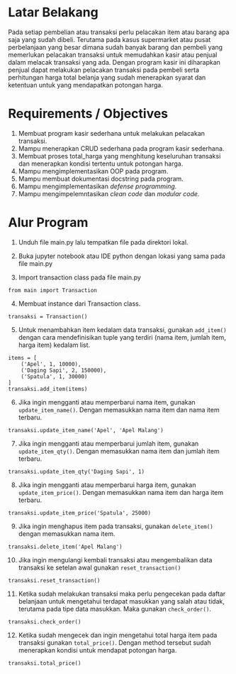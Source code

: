 # Latar Belakang
Pada setiap pembelian atau transaksi perlu pelacakan item atau barang apa saja yang sudah dibeli. Terutama pada kasus supermarket atau pusat perbelanjaan yang besar dimana sudah banyak barang dan pembeli yang memerlukan pelacakan transaksi untuk memudahkan kasir atau penjual dalam melacak transaksi yang ada. Dengan program kasir ini diharapkan penjual dapat melakukan pelacakan transaksi pada pembeli serta perhitungan harga total belanja yang sudah menerapkan syarat dan ketentuan untuk yang mendapatkan potongan harga.

# Requirements / Objectives
1. Membuat program kasir sederhana untuk melakukan pelacakan transaksi.
2. Mampu menerapkan CRUD sederhana pada program kasir sederhana.
3. Membuat proses total_harga yang menghitung keseluruhan transaksi dan menerapkan kondisi tertentu untuk potongan harga.
4. Mampu mengimplementasikan OOP pada program.
5. Mampu membuat dokumentasi docstring pada program.
6. Mampu mengimplementasikan *defense programming.*
7. Mampu mengimpelemntasikan *clean code* dan *modular code.*

# Alur Program
1. Unduh file main.py lalu tempatkan file pada direktori lokal.

2. Buka jupyter notebook atau IDE python dengan lokasi yang sama pada file main.py

3. Import transaction class pada file main.py
```
from main import Transaction
```

4. Membuat instance dari Transaction class.
```
transaksi = Transaction()
```

5. Untuk menambahkan item kedalam data transaksi, gunakan `add_item()` dengan cara mendefinisikan tuple yang terdiri (nama item, jumlah item, harga item) kedalam list.
```
items = [
    ('Apel', 1, 10000),
    ('Daging Sapi', 2, 150000),
    ('Spatula', 1, 30000)
]
transaksi.add_item(items)
```

6. Jika ingin mengganti atau memperbarui nama item, gunakan `update_item_name()`. Dengan memasukkan nama item dan nama item terbaru.
```
transaksi.update_item_name('Apel', 'Apel Malang')
```

7. Jika ingin mengganti atau memperbarui jumlah item, gunakan `update_item_qty()`. Dengan memasukkan nama item dan jumlah item terbaru.
```
transaksi.update_item_qty('Daging Sapi', 1)
```

8. Jika ingin mengganti atau memperbarui harga item, gunakan `update_item_price()`. Dengan memasukkan nama item dan harga item terbaru.
```
transaksi.update_item_price('Spatula', 25000)
```

9. Jika ingin menghapus item pada transaksi, gunakan `delete_item()` dengan memasukkan nama item.
```
transaksi.delete_item('Apel Malang')
```

10. Jika ingin mengulangi kembali transaksi atau mengembalikan data transaksi ke setelan awal gunakan `reset_transaction()`
```
transaksi.reset_transaction()
```

11. Ketika sudah melakukan transaksi maka perlu pengecekan pada daftar belanjaan untuk mengetahui terdapat masukkan yang salah atau tidak, terutama pada tipe data masukkan. Maka gunakan `check_order()`.
```
transaksi.check_order()
```

12. Ketika sudah mengecek dan ingin mengetahui total harga item pada transaksi gunakan `total_price()`. Dengan method tersebut sudah menerapkan kondisi untuk mendapat potongan harga.
```
transaksi.total_price()
```